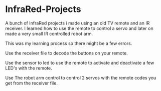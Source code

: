 # InfraRed-Projects
A bunch of InfraRed projects i made using an old TV remote and an IR receiver. 
I learned how to use the remote to control a servo and later on made a very small IR controlled robot arm. 

This was my learning process so there might be a few errors.

Use the receiver file to decode the buttons on your remote.

Use the sensor to led to use the remote to activate and deactivate a few LED's with the remote.

Use The robot arm control to control 2 servos with the remote codes you get from the receiver file.
